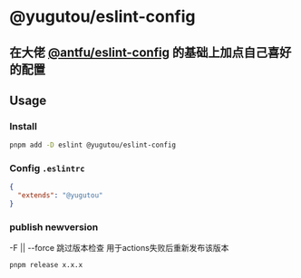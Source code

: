 # @yugutou/eslint-config

## 在大佬 [@antfu/eslint-config](https://npmjs.com/package/@antfu/eslint-config) 的基础上加点自己喜好的配置


## Usage

### Install

```bash
pnpm add -D eslint @yugutou/eslint-config
```

### Config `.eslintrc`

```json
{
  "extends": "@yugutou"
}
```

### publish newversion

-F || --force 跳过版本检查 用于actions失败后重新发布该版本

```
pnpm release x.x.x
```
